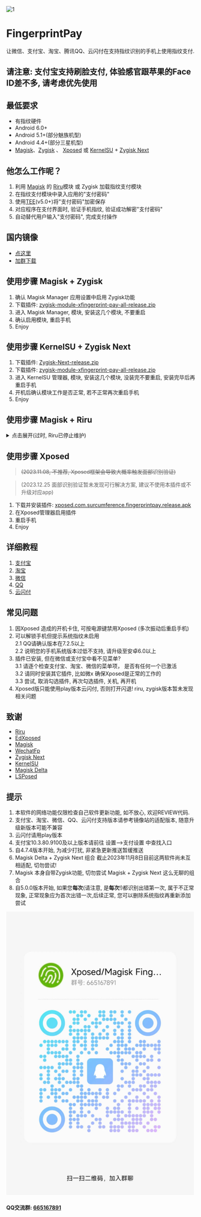 

![1](./app/src/main/res/mipmap-xhdpi/ic_launcher.png)
# FingerprintPay
让微信、支付宝、淘宝、腾讯QQ、云闪付在支持指纹识别的手机上使用指纹支付.

## 请注意: 支付宝支持刷脸支付, 体验感官跟苹果的Face ID差不多, 请考虑优先使用

## 最低要求
* 有指纹硬件
* Android 6.0+
* Android 5.1+(部分魅族机型)
* Android 4.4+(部分三星机型)
* [Magisk](https://github.com/topjohnwu/Magisk)、[Zygisk](https://github.com/topjohnwu/Magisk) 、 [Xposed](https://github.com/ElderDrivers/EdXposed) 或 [KernelSU](https://github.com/tiann/KernelSU) + [Zygisk Next](https://github.com/Dr-TSNG/ZygiskNext)

## 他怎么工作呢？
1. 利用 [Magisk](https://github.com/topjohnwu/Magisk) 的 [Riru](https://github.com/RikkaApps/Riru)模块 或 Zygisk 加载指纹支付模块
2. 在指纹支付模块中录入应用的"支付密码"
3. 使用[TEE](https://source.android.com/docs/security/features/trusty?hl=zh-cn)(v5.0+)将"支付密码"加密保存
4. 对应程序在支付界面时, 验证手机指纹, 验证成功解密"支付密码"
5. 自动替代用户输入"支付密码", 完成支付操作

## 国内镜像
- [点这里](https://file.xdow.net/fingerprintpay/)
- [加群下载](#提示)

## 使用步骤 Magisk + Zygisk
1. 确认 Magisk Manager 应用设置中启用 Zygisk功能
2. 下载插件: [zygisk-module-xfingerprint-pay-all-release.zip](https://github.com/eritpchy/FingerprintPay/releases)
3. 进入 Magisk Manager, 模块, 安装这几个模块, 不要重启
4. 确认启用模块, 重启手机
5. Enjoy

## 使用步骤 KernelSU + Zygisk Next
1. 下载插件: [Zygisk-Next-release.zip](https://github.com/Dr-TSNG/ZygiskNext/releases)
2. 下载插件: [zygisk-module-xfingerprint-pay-all-release.zip](https://github.com/eritpchy/FingerprintPay/releases)
3. 进入 KernelSU 管理器, 模块, 安装这几个模块, 没装完不要重启, 安装完毕后再重启手机
4. 开机后确认模块工作是否正常, 若不正常再次重启手机
5. Enjoy

## 使用步骤 Magisk + Riru
<details> 
<summary>点击展开(过时, Riru已停止维护)</summary>

1. 下载插件: [riru-release.zip](https://github.com/RikkaApps/Riru/releases)
2. 下载插件: [riru-module-xfingerprint-pay-all-release.zip](https://github.com/eritpchy/FingerprintPay/releases)
3. 进入 Magisk Manager, 模块, 安装这几个模块, 不要重启
4. 确认启用模块, 重启手机
5. Enjoy
</details>

## 使用步骤 Xposed 
> ~~(2023.11.08, 不推荐, Xposed框架会导致大概率触发面部识别验证)~~

> (2023.12.25 面部识别验证暂未发现可行解决方案, 建议不使用本插件或不升级对应app)
1. 下载并安装插件: [xposed.com.surcumference.fingerprintpay.release.apk](https://github.com/eritpchy/FingerprintPay/releases/latest)
2. 在Xposed管理器启用插件
3. 重启手机
4. Enjoy

## 详细教程
1. [支付宝](https://github.com/eritpchy/FingerprintPay/tree/main/doc/Alipay)
2. [淘宝](https://github.com/eritpchy/FingerprintPay/tree/main/doc/Taobao)
3. [微信](https://github.com/eritpchy/FingerprintPay/tree/main/doc/WeChat)
4. [QQ](https://github.com/eritpchy/FingerprintPay/tree/main/doc/QQ)
5. [云闪付](https://github.com/eritpchy/FingerprintPay/tree/main/doc/UnionPay)

## 常见问题
1. 因Xposed 造成的开机卡住, 可按电源键禁用Xposed (多次振动后重启手机)
2. 可以解锁手机但提示系统指纹未启用\
   2.1 QQ请确认版本在7.2.5以上\
   2.2 说明您的手机系统版本过低不支持, 请升级至安卓6.0以上
3. 插件已安装, 但在微信或支付宝中看不见菜单?\
   3.1 请逐个检查支付宝、淘宝、微信的菜单项， 是否有任何一个已激活\
   3.2 请同时安装其它插件, 比如微x 确保Xposed是正常的工作的\
   3.3 尝试, 取消勾选插件, 再次勾选插件, 关机, 再开机
4. Xposed版只能使用play版本云闪付, 否则打开闪退! riru, zygisk版本暂未发现相关问题

## 致谢
* [Riru](https://github.com/RikkaApps/Riru)
* [EdXposed](https://github.com/ElderDrivers/EdXposed)
* [Magisk](https://github.com/topjohnwu/Magisk)
* [WechatFp](https://github.com/dss16694/WechatFp)
* [Zygisk Next](https://github.com/Dr-TSNG/ZygiskNext)
* [KernelSU](https://github.com/tiann/KernelSU)
* [Magisk Delta](https://huskydg.github.io/magisk-files/)
* [LSPosed](https://github.com/LSPosed/LSPosed)

## 提示
1. 本软件的网络功能仅限检查自己软件更新功能, 如不放心, 欢迎REVIEW代码.
2. 支付宝、淘宝、微信、QQ、云闪付支持版本请参考镜像站的适配版本, 随意升级新版本可能不兼容
3. 云闪付请用play版本
4. 支付宝10.3.80.9100及以上版本请前往 设置-->支付设置 中查找入口
5. 自4.7.4版本开始, 为减少打扰, 非紧急更新推送暂缓推送
6. Magisk Delta + Zygisk Next 组合 截止2023年11月8日目前这两软件尚未互相适配, 切勿尝试!
7. Magisk 本身自带Zygisk功能, 切勿尝试 Magisk + Zygisk Next 这么无聊的组合
8. 自5.0.0版本开始, 如果您**每次**(请注意, 是**每次**!)都识别出错第一次, 属于不正常现象, 正常现象应为首次出错一次,后续正常, 您可以删除系统指纹再重新添加尝试

<img src="./doc/qq_group.jpg" alt="QQ交流群: [665167891]" width="500">

#### QQ交流群: [665167891](https://h5.qun.qq.com/h5/qun-share-page/?_wv=1027&k=fCZf_WEKL1Rj_N0gi9JgkH7bfnKj11Wy&authKey=acNcoIs325Uco7v2JZY4NObRFA3sJU%2FWI1%2FH64DkP50cn6HBRUzBZ9cvZGNqmzGi&market_channel_source=665167891_1&noverify=0&group_code=665167891)
